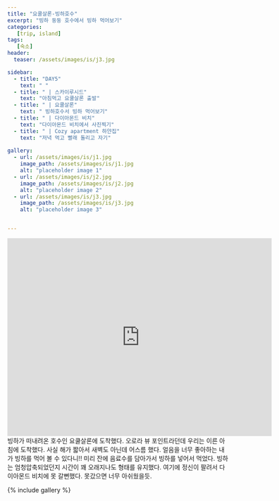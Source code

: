 ```yaml
---
title: "요쿨살론-빙하호수"
excerpt: "빙하 둥둥 호수에서 빙하 먹어보기"
categories:
   [trip, island]
tags:
   [숙소]
header:
  teaser: /assets/images/is/j3.jpg

sidebar:
  - title: "DAY5"
    text: " "
  - title: " | 스카이루시드"
    text: "아침먹고 요쿨살론 출발"
  - title: " | 요쿨살론"
    text: " 빙하호수서 빙하 먹어보기"
  - title: " | 다이아몬드 비치"
    text: "다이아몬드 비치에서 사진찍기"
  - title: " | Cozy apartment 하얀집"
    text: "저녁 먹고 빨래 돌리고 자기"
    
gallery:
  - url: /assets/images/is/j1.jpg
    image_path: /assets/images/is/j1.jpg
    alt: "placeholder image 1"
  - url: /assets/images/is/j2.jpg
    image_path: /assets/images/is/j2.jpg
    alt: "placeholder image 2"
  - url: /assets/images/is/j3.jpg
    image_path: /assets/images/is/j3.jpg
    alt: "placeholder image 3"


---
```

<iframe src="https://www.google.com/maps/embed?pb=!1m28!1m12!1m3!1d55790.54782356903!2d-16.19353286698807!3d64.08890705488062!2m3!1f0!2f0!3f0!3m2!1i1024!2i768!4f13.1!4m13!3e0!4m5!1s0x48cfd204c28a3b7b%3A0xc0d8f68f87d104ae!2z7Iqk7Lm07J2066Oo7Iuc65OcIOqyjOyKpO2KuO2VmOyasOyKpCDDnmrDs8OwdmVndXIsIOyVhOydtOyKrOuegOuTnA!3m2!1d64.1293546!2d-16.0160906!4m5!1s0x48cfd6ecd73a3819%3A0xcd05c959e10146a9!2zSsO2a3Vsc8OhcmzDs24sIOyVhOydtOyKrOuegOuTnA!3m2!1d64.0784458!2d-16.230553699999998!5e0!3m2!1sko!2skr!4v1556872082330!5m2!1sko!2skr" width="600" height="450" frameborder="0" style="border:0" allowfullscreen></iframe>
빙하가 떠내려온 호수인 요쿨살론에 도착했다.  
오로라 뷰 포인트라던데 우리는 이른 아침에 도착했다.  
사실 해가 짧아서 새벽도 아닌데 어스름 했다.  
얼음을 너무 좋아하는 내가 빙하를 먹어 볼 수 있다니!!  
미리 잔에 음료수를 담아가서 빙하를 넣어서 먹었다.  
빙하는 엄청압축되었던지 시간이 꽤 오래지나도 형태를 유지했다.  
여기에 정신이 팔려서 다이아몬드 비치에 못 갈뻔했다.  
못갔으면 너무 아쉬웠을듯.

{% include gallery  %}
